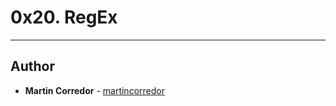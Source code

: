 # 0x20. RegEx

---

## Author
* **Martin Corredor** - [martincorredor](https://github.com/martincorredor)
